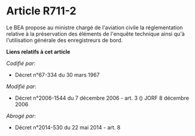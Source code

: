 # Article R711-2

Le BEA propose au ministre chargé de l'aviation civile la réglementation relative à la préservation des éléments de l'enquête
technique ainsi qu'à l'utilisation générale des enregistreurs de bord.

**Liens relatifs à cet article**

_Codifié par_:

  - Décret n°67-334 du 30 mars 1967

_Modifié par_:

  - Décret n°2006-1544 du 7 décembre 2006 - art. 3 () JORF 8 décembre 2006

_Abrogé par_:

  - Décret n°2014-530 du 22 mai 2014 - art. 8
